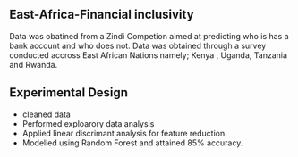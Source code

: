 ## East-Africa-Financial inclusivity
Data was obatined from a Zindi Competion aimed at predicting who is has a bank account and who does not.
Data was obtained through a survey conducted accross East African Nations namely; Kenya , Uganda, Tanzania and Rwanda.
## Experimental Design
* cleaned data
* Performed exploarory data analysis
* Applied linear discrimant analysis for feature reduction.
* Modelled using Random Forest and attained 85% accuracy. 

